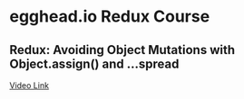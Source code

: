 # egghead.io Redux Course

## Redux: Avoiding Object Mutations with Object.assign() and ...spread

[Video Link](https://egghead.io/lessons/javascript-redux-avoiding-object-mutations-with-object-assign-and-spread)